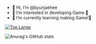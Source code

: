 - 👋 Hi, I’m @byunjaehee                
- 👀 I’m interested in developing Game 💞️                
- 🌱 I’m currently learning making Game!💞️                 
      
<!---       
byunjaehee/byunjaehee is a ✨ special ✨ repository because its `README.md` (this file) appears on your GitHub profile.  
You can click the Preview link to take a look at your changes. 
--->
[![Top Langs](https://github-readme-stats.vercel.app/api/top-langs/?username=byunjaehee&layout=compact)](https://github.com/byunjaehee/github-readme-stats)

![Anurag's GitHub stats](https://github-readme-stats.vercel.app/api?username=byunjaehee&show_icons=true&theme=radical)
   
